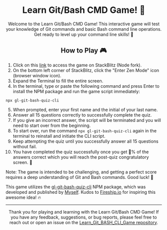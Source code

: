<h1 align="center">Learn Git/Bash CMD Game! 🚀</h1>

<p align="center">
  Welcome to the Learn Git/Bash CMD Game! This interactive game will test your knowledge of Git commands and basic Bash command line operations. Get ready to level up your command line skills! 💪
</p>

<h2 align="center">How to Play 🎮</h2>

<ol>
  <li>
    Click on this <a href="https://stackblitz.com/fork/node">link</a> to access the game on StackBlitz (Node fork).
  </li>
  <li>
    On the bottom left corner of StackBlitz, click the "Enter Zen Mode" icon (browser window icon).
  </li>
  <li>
    Expand the Terminal to fill the entire screen.
  </li>
  <li>
    In the terminal, type or paste the following command and press Enter to install the NPM package and run the game script immediately:
  </li>
</ol>

<pre><code>npx gl-git-bash-quiz-cli</code></pre>

<ol start="5">
  <li>
    When prompted, enter your first name and the initial of your last name.
  </li>
  <li>
    Answer all 15 questions correctly to successfully complete the quiz.
  </li>
  <li>
    If you give an incorrect answer, the script will be terminated and you will need to start over from the beginning.
  </li>
  <li>
    To start over, run the command <code>npx gl-git-bash-quiz-cli</code> again in the terminal to reinstall and initiate the CLI script.
  </li>
  <li>
    Keep attempting the quiz until you successfully answer all 15 questions without fail.
  </li>
  <li>
     You have completed the quiz successfully once you get 💯% of the answers correct which you will reach the post-quiz congratulatory screen. 🎉
  </li>

</ol>

<p>
  Note: The game is intended to be challenging, and getting a perfect score requires a deep understanding of Git and Bash commands. Good luck! 🌟
</p>

<p>
  This game utilizes the <a href="https://www.npmjs.com/package/gl-git-bash-quiz-cli">gl-git-bash-quiz-cli</a> NPM package, which was developed and published by <a href="https://github.com/Gerald-Lofton">Myself</a>. Kudos to <a href="https://www.youtube.com/@Fireship">Fireship.io</a> for inspiring this awesome idea! 🔥
</p>

<hr>

<p align="center">
  Thank you for playing and learning with the Learn Git/Bash CMD Game! If you have any feedback, suggestions, or bug reports, please feel free to reach out or open an issue on the <a href="https://github.com/Gerald-Lofton/Learn_Git_BASH_CLI_Game">Learn_Git_BASH_CLI_Game repository</a>.
</p>
